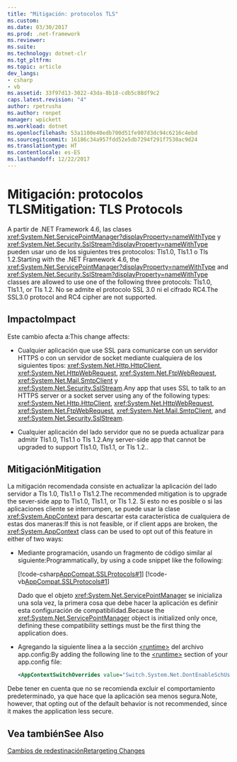```yaml
---
title: "Mitigación: protocolos TLS"
ms.custom: 
ms.date: 03/30/2017
ms.prod: .net-framework
ms.reviewer: 
ms.suite: 
ms.technology: dotnet-clr
ms.tgt_pltfrm: 
ms.topic: article
dev_langs:
- csharp
- vb
ms.assetid: 33f97d13-3022-43da-8b18-cdb5c88df9c2
caps.latest.revision: "4"
author: rpetrusha
ms.author: ronpet
manager: wpickett
ms.workload: dotnet
ms.openlocfilehash: 53a1100e40edb700d51fe907d3dc94c6216c4ebd
ms.sourcegitcommit: 16186c34a957fdd52e5db7294f291f7530ac9d24
ms.translationtype: HT
ms.contentlocale: es-ES
ms.lasthandoff: 12/22/2017
---
```

# <a name="mitigation-tls-protocols"></a><span data-ttu-id="8810d-102">Mitigación: protocolos TLS</span><span class="sxs-lookup"><span data-stu-id="8810d-102">Mitigation: TLS Protocols</span></span>
<span data-ttu-id="8810d-103">A partir de .NET Framework 4.6, las clases <xref:System.Net.ServicePointManager?displayProperty=nameWithType> y <xref:System.Net.Security.SslStream?displayProperty=nameWithType> pueden usar uno de los siguientes tres protocolos: Tls1.0, Tls1.1 o Tls 1.2.</span><span class="sxs-lookup"><span data-stu-id="8810d-103">Starting with the .NET Framework 4.6, the <xref:System.Net.ServicePointManager?displayProperty=nameWithType> and <xref:System.Net.Security.SslStream?displayProperty=nameWithType> classes are allowed to use one of the following three protocols: Tls1.0, Tls1.1, or Tls 1.2.</span></span> <span data-ttu-id="8810d-104">No se admite el protocolo SSL 3.0 ni el cifrado RC4.</span><span class="sxs-lookup"><span data-stu-id="8810d-104">The SSL3.0 protocol and RC4 cipher are not supported.</span></span>  
  
## <a name="impact"></a><span data-ttu-id="8810d-105">Impacto</span><span class="sxs-lookup"><span data-stu-id="8810d-105">Impact</span></span>  
 <span data-ttu-id="8810d-106">Este cambio afecta a:</span><span class="sxs-lookup"><span data-stu-id="8810d-106">This change affects:</span></span>  
  
-   <span data-ttu-id="8810d-107">Cualquier aplicación que use SSL para comunicarse con un servidor HTTPS o con un servidor de socket mediante cualquiera de los siguientes tipos: <xref:System.Net.Http.HttpClient>, <xref:System.Net.HttpWebRequest>, <xref:System.Net.FtpWebRequest>, <xref:System.Net.Mail.SmtpClient> y <xref:System.Net.Security.SslStream>.</span><span class="sxs-lookup"><span data-stu-id="8810d-107">Any app that uses SSL to talk to an HTTPS server or a socket server using any of the following types: <xref:System.Net.Http.HttpClient>, <xref:System.Net.HttpWebRequest>, <xref:System.Net.FtpWebRequest>, <xref:System.Net.Mail.SmtpClient>, and <xref:System.Net.Security.SslStream>.</span></span>  
  
-   <span data-ttu-id="8810d-108">Cualquier aplicación del lado servidor que no se pueda actualizar para admitir Tls1.0, Tls1.1 o Tls 1.2.</span><span class="sxs-lookup"><span data-stu-id="8810d-108">Any server-side app that cannot be upgraded to support Tls1.0, Tls1.1, or Tls 1.2..</span></span>  
  
## <a name="mitigation"></a><span data-ttu-id="8810d-109">Mitigación</span><span class="sxs-lookup"><span data-stu-id="8810d-109">Mitigation</span></span>  
 <span data-ttu-id="8810d-110">La mitigación recomendada consiste en actualizar la aplicación del lado servidor a Tls 1.0, Tls1.1 o Tls1.2.</span><span class="sxs-lookup"><span data-stu-id="8810d-110">The recommended mitigation is to upgrade the sever-side app to Tls1.0, Tls1.1, or Tls 1.2.</span></span> <span data-ttu-id="8810d-111">Si esto no es posible o si las aplicaciones cliente se interrumpen, se puede usar la clase <xref:System.AppContext> para descartar esta característica de cualquiera de estas dos maneras:</span><span class="sxs-lookup"><span data-stu-id="8810d-111">If this is not feasible, or if client apps are broken, the <xref:System.AppContext> class can be used to opt out of this feature in either of two ways:</span></span>  
  
-   <span data-ttu-id="8810d-112">Mediante programación, usando un fragmento de código similar al siguiente:</span><span class="sxs-lookup"><span data-stu-id="8810d-112">Programmatically, by using a code snippet like the following:</span></span>  
  
     [!code-csharp[AppCompat.SSLProtocols#1](../../../samples/snippets/csharp/VS_Snippets_CLR/appcompat.sslprotocols/cs/program.cs#1)]
     [!code-vb[AppCompat.SSLProtocols#1](../../../samples/snippets/visualbasic/VS_Snippets_CLR/appcompat.sslprotocols/vb/module1.vb#1)]  
  
     <span data-ttu-id="8810d-113">Dado que el objeto <xref:System.Net.ServicePointManager> se inicializa una sola vez, la primera cosa que debe hacer la aplicación es definir esta configuración de compatibilidad.</span><span class="sxs-lookup"><span data-stu-id="8810d-113">Because the <xref:System.Net.ServicePointManager> object is initialized only once, defining these compatibility settings must be the first thing the application does.</span></span>  
  
-   <span data-ttu-id="8810d-114">Agregando la siguiente línea a la sección [\<runtime>](../../../docs/framework/configure-apps/file-schema/runtime/runtime-element.md) del archivo app.config:</span><span class="sxs-lookup"><span data-stu-id="8810d-114">By adding the following line to the [\<runtime>](../../../docs/framework/configure-apps/file-schema/runtime/runtime-element.md) section of your app.config file:</span></span>  
  
    ```xml  
    <AppContextSwitchOverrides value="Switch.System.Net.DontEnableSchUseStrongCrypto=true"/>  
    ```  
  
 <span data-ttu-id="8810d-115">Debe tener en cuenta que no se recomienda excluir el comportamiento predeterminado, ya que hace que la aplicación sea menos segura.</span><span class="sxs-lookup"><span data-stu-id="8810d-115">Note, however, that opting out of the default behavior is not recommended, since it makes the application less secure.</span></span>  
  
## <a name="see-also"></a><span data-ttu-id="8810d-116">Vea también</span><span class="sxs-lookup"><span data-stu-id="8810d-116">See Also</span></span>  
 [<span data-ttu-id="8810d-117">Cambios de redestinación</span><span class="sxs-lookup"><span data-stu-id="8810d-117">Retargeting Changes</span></span>](../../../docs/framework/migration-guide/retargeting-changes-in-the-net-framework-4-6.md)
